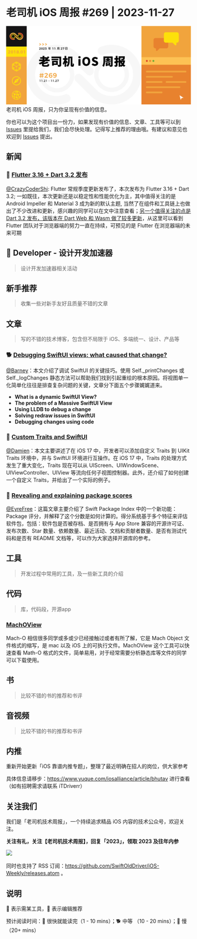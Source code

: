 # 老司机 iOS 周报 #269 | 2023-11-27

![ios-weekly](https://github.com/SwiftOldDriver/iOS-Weekly/blob/master/assets/weekly-header/269.jpg?raw=true)
老司机 iOS 周报，只为你呈现有价值的信息。

你也可以为这个项目出一份力，如果发现有价值的信息、文章、工具等可以到 [Issues](https://github.com/SwiftOldDriver/iOS-Weekly/issues) 里提给我们，我们会尽快处理。记得写上推荐的理由哦。有建议和意见也欢迎到 [Issues](https://github.com/SwiftOldDriver/iOS-Weekly/issues) 提出。

## 新闻

### 🐢 [Flutter 3.16 + Dart 3.2 发布](https://mp.weixin.qq.com/s/vbkhjPNboqK1oDy_J5pzeA)

[@CrazyCoderShi](https://github.com/CrazyCoderShi): Flutter 常规季度更新发布了，本次发布为 Flutter 3.16 + Dart 3.2; 一如既往，本次更新还是以稳定性和性能优化为主，其中值得关注的是 Android Impeller 和 Material 3 成为新的默认主题, 当然了在组件和工具链上也做出了不少改进和更新，感兴趣的同学可以在文中注意查看；[另一个值得关注的点是 Dart 3.2 发布，该版本在 Dart Web 和 Wasm 做了较多更新](https://mp.weixin.qq.com/s/UA5MQLzdf_ZPS56EdNLf2A)，从这里可以看到 Flutter 团队对于浏览器端的努力一直在持续，可预见的是 Flutter 在浏览器端的未来可期 

##  Developer - 设计开发加速器

> 设计开发加速器相关活动

## 新手推荐

> 收集一些对新手友好且质量不错的文章

## 文章

> 写的不错的技术博客，包含但不局限于 iOS、多端统一、设计、产品等

### 🐕 [Debugging SwiftUI views: what caused that change?](https://www.avanderlee.com/swiftui/debugging-swiftui-views/)

[@Barney](~https://github.com/BarneyZhaoooo~)：本文介绍了调试 SwiftUI 的关键技巧。使用 Self._printChanges 或 Self._logChanges 静态方法可以帮助我们找到引起重绘的根本原因。将视图单一化简单化往往是排查复杂问题的关键，文章分下面五个步骤娓娓道来。

- **What is a dynamic SwiftUI View?**
- **The problem of a Massive SwiftUI View**
- **Using LLDB to debug a change**
- **Solving redraw issues in SwiftUI**
- **Debugging changes using code**

### 🐎 [Custom Traits and SwiftUI](https://useyourloaf.com/blog/custom-traits-and-swiftui/)

[@Damien](https://zengyima.github.com/)：本文主要讲述了在 iOS 17 中，开发者可以添加自定义 Traits 到 UIKit Traits 环境中，并与 SwiftUI 环境进行互操作。在 iOS 17 中，Traits 的处理方式发生了重大变化，Traits 现在可以从 UIScreen、UIWindowScene、UIViewController、UIView 等流向任何子视图控制器。此外，还介绍了如何创建一个自定义 Traits，并给出了一个实际的例子。

### 🐎 [Revealing and explaining package scores](https://blog.swiftpackageindex.com/posts/revealing-and-explaining-package-scores)

[@EyreFree](https://github.com/EyreFree)：这篇文章主要介绍了 Swift Package Index 中的一个新功能：Package 评分，并解释了这个分数是如何计算的。得分系统基于多个特征来评估软件包，包括：软件包是否被存档、是否拥有与 App Store 兼容的开源许可证、发布次数、Star 数量、依赖数量、最近活动、文档和贡献者数量、是否有测试代码和是否有 README 文档等，可以作为大家选择开源库的参考。

## 工具

> 开发过程中常用的工具，及一些新工具的介绍

## 代码

> 库，代码段，开源app

### [MachOView](https://github.com/gdbinit/MachOView)
Mach-O 相信很多同学或多或少已经接触过或者有所了解，它是 Mach Object 文件格式的缩写，是 mac 以及 iOS 上的可执行文件。MachOView 这个工具可以快速查看 Math-O 格式的文件，简单易用，对于经常需要分析静态库等文件的同学可以下载使用。


## 书

> 比较不错的书的推荐和书评

## 音视频

> 比较不错的书的推荐和书评

## 内推

重新开始更新「iOS 靠谱内推专题」，整理了最近明确在招人的岗位，供大家参考

具体信息请移步：https://www.yuque.com/iosalliance/article/bhutav 进行查看（如有招聘需求请联系 iTDriverr）

## 关注我们

我们是「老司机技术周报」，一个持续追求精品 iOS 内容的技术公众号，欢迎关注。

**关注有礼，关注【老司机技术周报】，回复「2023」，领取 2023 及往年内参**

![](https://github.com/SwiftOldDriver/iOS-Weekly/blob/master/assets/qrcode_for_wechat.jpg?raw=true)

同时也支持了 RSS 订阅：https://github.com/SwiftOldDriver/iOS-Weekly/releases.atom 。

## 说明

🚧 表示需某工具，🌟 表示编辑推荐

预计阅读时间：🐎 很快就能读完（1 - 10 mins）；🐕 中等 （10 - 20 mins）；🐢 慢（20+ mins）
